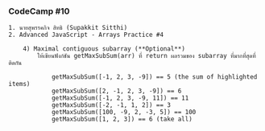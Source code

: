 ### CodeCamp #10
    1. นายสุพรรคกิจ สิทธิ (Supakkit Sitthi)
    2. Advanced JavaScript - Arrays Practice #4

        4) Maximal contiguous subarray (**Optional**)
            ให้เขียนฟังก์ชัน getMaxSubSum(arr) ที่ return ผลรวมของ subarray ที่มากที่สุดที่ติดกัน

                getMaxSubSum([-1, 2, 3, -9]) == 5 (the sum of highlighted items)
                getMaxSubSum([2, -1, 2, 3, -9]) == 6
                getMaxSubSum([-1, 2, 3, -9, 11]) == 11
                getMaxSubSum([-2, -1, 1, 2]) == 3
                getMaxSubSum([100, -9, 2, -3, 5]) == 100
                getMaxSubSum([1, 2, 3]) == 6 (take all)

